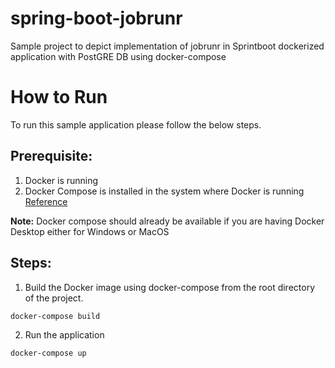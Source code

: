 # spring-boot-jobrunr
Sample project to depict implementation of jobrunr in Sprintboot dockerized application with PostGRE DB using docker-compose

# How to Run
To run this sample application please follow the below steps.

## Prerequisite:
1. Docker is running
2. Docker Compose is installed in the system where Docker is running [Reference](https://docs.docker.com/compose/install/)

**Note:** Docker compose should already be available if you are having Docker Desktop either for Windows or MacOS

## Steps:
1. Build the Docker image using docker-compose from the root directory of the project.

  `docker-compose build`

2. Run the application

  `docker-compose up`
